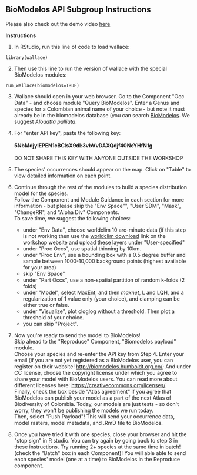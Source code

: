 ## BioModelos API Subgroup Instructions

Please also check out the demo video [here](https://www.youtube.com/watch?v=7-erSCspct8&feature=youtu.be)<br>

**Instructions**<br>
1. In RStudio, run this line of code to load wallace:<br>
```{r}
library(wallace)
```
2. Then use this line to run the version of wallace with the special BioModelos modules:
```{r}
run_wallace(biomodelos=TRUE)
```
3.  Wallace should open in your web browser. Go to the Component "Occ Data" - and choose module "Query BioModelos".  Enter a  Genus and species for a Colombian animal name of your choice - but note it must already be in the biomodelos database (you can search [BioModelos](http://biomodelos.humboldt.org.co/).  We suggest *Alouatta palliata*.<br>
4. For "enter API key", paste the following key:<br><br>
**5NbMdjylEPEN1cBCIsX9dl:3vbVvDAXQdjf40NeYHfN1g**<br><br>
DO NOT SHARE THIS KEY WITH ANYONE OUTSIDE THE WORKSHOP<br>
5. The species' occurrences should appear on the map. Click on "Table" to view detailed information on each point.<br>
6. Continue through the rest of the modules to build a species distribution model for the species. <br>
Follow the Component and Module Guidance in each section for more information - but please skip the "Env Space"", "User SDM", "Mask", "ChangeRR", and "Alpha Div" Components.<br>
To save time, we suggest the following choices:

    - under "Env Data", choose worldclim 10 arc-minute data (if this step is not working then use the [worldclim download](Data.md) link on the workshop website and upload these layers under "User-specified"  
    - under "Proc Occs", use spatial thinning by 10km.
    - under "Proc Env", use a bounding box with a 0.5 degree buffer and sample between 1000-10,000 background points (highest available for your area)
    - skip "Env Space"
    - under "Part Occs", use a non-spatial partition of random k-folds (2 folds)
    - under "Model", select MaxEnt, and then *maxnet*, L and LQH, and a regularization of 1 value only (your choice), and clamping can be either true or false. 
    - under "Visualize", plot cloglog without a threshold. Then plot a threshold of your choice. 
    - you can skip "Project".

7. Now you're ready to send the model to BioModelos! <br> 
Skip ahead to the "Reproduce" Component, "Biomodelos payload" module.<br>
Choose your species and re-enter the API key from Step 4. Enter your email  (if you are not yet registered as a BioModelos user, you can register on their website! http://biomodelos.humboldt.org.co/; And under CC license, choose the copyright license under which you agree to share your model with BioModelos users. You can read more about different licenses here: https://creativecommons.org/licenses/ <br>
Finally, check the box beside "Atlas agreement" if you agree that BioModelos can publish your model as a part of the next Atlas of Biodiversity of Colombia. Today, our models are just tests - so don't worry, they won't be publishing the models we run today. <br>
Then, select "Push Payload"!  This will send your occurrence data, model rasters, model metadata, and .RmD file to BioModelos.<br>
8. Once you have tried it with one species, close your browser and hit the "stop sign" in R studio. You can try again by going back to step 3 in these instructions. Try running 2+ species at the same time in batch! (check the "Batch" box in each Component)! You will able able to send each species' model (one at a time) to BioModelos in the Reproduce component.
